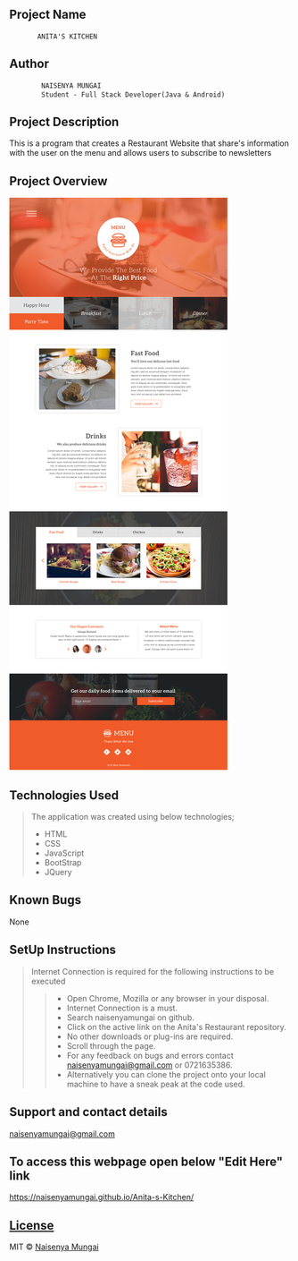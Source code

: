 ## Project Name
           ANITA'S KITCHEN

## Author
            NAISENYA MUNGAI 
            Student - Full Stack Developer(Java & Android) 


## Project Description
This is a program  that creates a Restaurant Website that share's information with the user on the menu and allows users to subscribe to newsletters 

## Project Overview

![](https://github.com/naisenyamungai/Anita-s-Kitchen/blob/master/IMAGES/core.jpg)

## Technologies Used
>The application was created using below technologies;
>- HTML
>- CSS
>- JavaScript
>- BootStrap
>- JQuery

## Known Bugs
None

## SetUp Instructions
> Internet Connection is required for the following instructions to be executed
>>- Open Chrome, Mozilla or any browser in your disposal.
>>- Internet Connection is a must.
>>- Search naisenyamungai on github.
>>- Click on the active link on the Anita's Restaurant repository.
>>- No other downloads or plug-ins are required.
>>- Scroll through the page.
>>- For any feedback on bugs and errors contact naisenyamungai@gmail.com or 0721635386.
>>- Alternatively you can clone the project onto your local machine to have a sneak peak at the code used.

## Support and contact details
naisenyamungai@gmail.com


## To access this webpage open below "Edit Here" link
https://naisenyamungai.github.io/Anita-s-Kitchen/


## [License](https://naisenyamungai.github.io/naisenyaPortfolio/LICENSE.md)


MIT © [Naisenya Mungai ](https://github.com/naisenyamungai)
